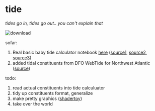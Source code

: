# tide

_tides go in, tides go out.. you can't explain that_

![download](https://github.com/kkmcgg/tide/assets/36888812/9531b3ec-3d8a-435c-8203-cd0828350fba)


sofar:
1. Real basic baby tide calculator notebook [here](https://github.com/kkmcgg/tide/blob/main/kkmc_baby_tide.ipynb) ([source1](https://pytmd.readthedocs.io/en/latest/_modules/pyTMD/predict.html#time_series), [source2](https://github.com/digitalearthafrica/deafrica-coastlines/blob/main/coastlines/raster.py#L149), [source3](https://www.tpxo.net/home))
2. added tidal constituents from DFO WebTide for Northwest Atlantic ([source](https://www.bio.gc.ca/science/research-recherche/ocean/webtide/nwatlantic-noatlantique-en.php#DETAILS))

todo:
1. read actual constituents into tide calculuator
2. tidy up constituents format, generalize
3. make pretty graphics ([shadertoy](https://www.shadertoy.com/new))
4. take over the world


